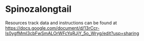 # Spinozalongtail

Resources track data and instructions can be found at
https://docs.google.com/document/d/13rCcr-Is0ygfMmI3cbFwSmALOrWFcYqRJjY_5o_Wryg/edit?usp=sharing
